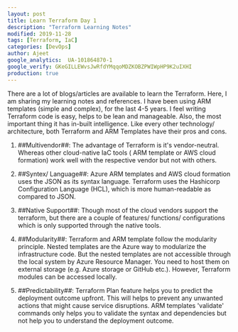 ```yaml
---
layout: post
title: Learn Terraform Day 1
description: "Terraform Learning Notes"
modified: 2019-11-28
tags: [Terraform, IaC]
categories: [DevOps]
author: Ajeet
google_analytics:  UA-101864870-1
google_verify: GKeGILLEWvsJwRfdYMqqoMDZKOBZPWIWpHP9K2uIXHI
production: true
---
```


There are a lot of blogs/articles are available to learn the Terraform. Here, I
am sharing my learning notes and references.
I have been using ARM templates (simple and complex), for the last 4-5
years. I feel writing Terraform code is easy, helps to be lean and
manageable. Also, the most important thing it has in-built intelligence.
Like every other technology/ architecture, both Terraform and ARM
Templates have their pros and cons.
<!--more-->

1. ##Multivendor##: The advantage of Terraform is it's vendor-neutral.
Whereas other cloud-native IaC tools ( ARM template or AWS cloud
formation) work well with the respective vendor but not with others.

2. ##Syntex/ Language##: Azure ARM templates and AWS cloud formation
uses the JSON as its syntax language. Terraform uses the Hashicorp
Configuration Language (HCL), which is more human-readable as
compared to JSON.

3. ##Native Support##: Though most of the cloud vendors support the
terraform, but there are a couple of features/ functions/
configurations which is only supported through the native tools.

4. ##Modularity##: Terraform and ARM template follow the modularity
principle. Nested templates are the Azure way to modularize the
infrastructure code. But the nested templates are not accessible
through the local system by Azure Resource Manager. You need to
host them on external storage (e.g. Azure storage or GitHub etc.).
However, Terraform modules can be accessed locally.

5. ##Predictability##: Terraform Plan feature helps you to predict the
deployment outcome upfront. This will helps to prevent any
unwanted actions that might cause service disruptions. ARM
templates 'validate' commands only helps you to validate the syntax 
and dependencies but not help you to understand the deployment
outcome.
